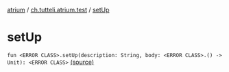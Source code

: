 [atrium](../index.md) / [ch.tutteli.atrium.test](index.md) / [setUp](.)

# setUp

`fun <ERROR CLASS>.setUp(description: String, body: <ERROR CLASS>.() -> Unit): <ERROR CLASS>` [(source)](https://github.com/robstoll/atrium/tree/master/atrium-test/src/main/kotlin/ch/tutteli/atrium/test/SpekExtensions.kt#L10)
